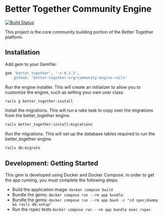 # Better Together Community Engine

[![Build Status](https://travis-ci.com/better-together-org/community-engine-rails.svg?branch=production)](https://travis-ci.com/better-together-org/community-engine-rails)

This project is the core community building portion of the Better Together platform.

## Installation

Add gem to your Gemfile:

``` ruby
gem 'better_together', '~> 0.3.3',
    github: 'better-together-org/community-engine-rails'
```
Run the engine installer. This will create an initializer to allow you to customize the engine, such as setting your own user class.

```bash
rails g better_together:install
```

Install the migrations. This will run a rake task to copy over the migrations from the better_together engine.

```bash
rails better_together:install:migrations
```

Run the migrations. This will set up the database tables required to run the better_together engine.

```bash
rails db:migrate
```

## Development: Getting Started

This gem is developed using Docker and Docker Compose. In order to get the app running, you must complete the following steps:

- Build the application image: `docker compose build`
- Bundle the gems: `docker compose run --rm app bundle`
- Bundle the gems: `docker compose run --rm app bash -c "cd spec/dummy && rails db:setup"`
- Run the rspec tests `docker compose run --rm app bundle exec rspec`
